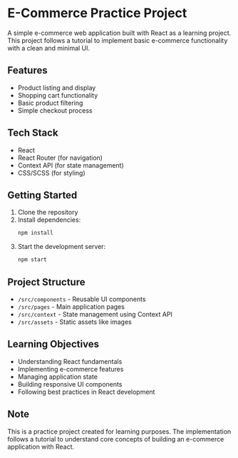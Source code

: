 # E-Commerce Practice Project

A simple e-commerce web application built with React as a learning project. This project follows a tutorial to implement basic e-commerce functionality with a clean and minimal UI.

## Features
- Product listing and display
- Shopping cart functionality
- Basic product filtering
- Simple checkout process

## Tech Stack
- React
- React Router (for navigation)
- Context API (for state management)
- CSS/SCSS (for styling)

## Getting Started
1. Clone the repository
2. Install dependencies:
   ```bash
   npm install
   ```
3. Start the development server:
   ```bash
   npm start
   ```

## Project Structure
- `/src/components` - Reusable UI components
- `/src/pages` - Main application pages
- `/src/context` - State management using Context API
- `/src/assets` - Static assets like images

## Learning Objectives
- Understanding React fundamentals
- Implementing e-commerce features
- Managing application state
- Building responsive UI components
- Following best practices in React development

## Note
This is a practice project created for learning purposes. The implementation follows a tutorial to understand core concepts of building an e-commerce application with React.
